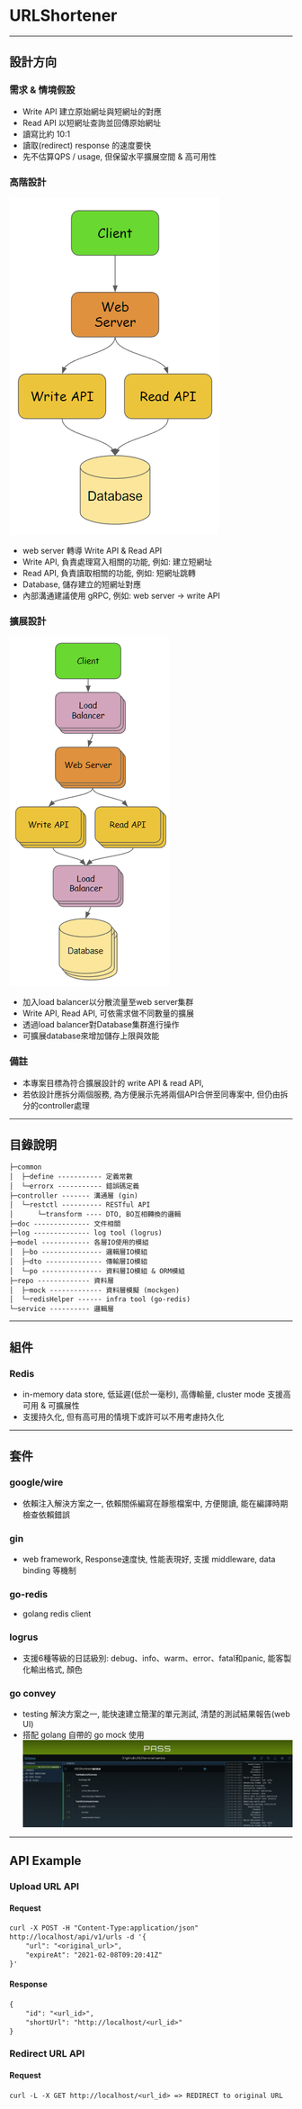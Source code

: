 # URLShortener

--------
## 設計方向

### 需求 & 情境假設
* Write API 建立原始網址與短網址的對應
* Read API 以短網址查詢並回傳原始網址
* 讀寫比約 10:1
* 讀取(redirect) response 的速度要快
* 先不估算QPS / usage, 但保留水平擴展空間 & 高可用性

### 高階設計
![高階設計](doc/high_level_design.png)
* web server 轉導 Write API & Read API
* Write API, 負責處理寫入相關的功能, 例如: 建立短網址
* Read API, 負責讀取相關的功能, 例如: 短網址跳轉
* Database, 儲存建立的短網址對應
* 內部溝通建議使用 gRPC, 例如: web server -> write API

### 擴展設計
![擴展設計](doc/scale_design.png)
* 加入load balancer以分散流量至web server集群
* Write API, Read API, 可依需求做不同數量的擴展
* 透過load balancer對Database集群進行操作
* 可擴展database來增加儲存上限與效能 

### 備註
* 本專案目標為符合擴展設計的 write API & read API, 
* 若依設計應拆分兩個服務, 為方便展示先將兩個API合併至同專案中, 但仍由拆分的controller處理 

--------
## 目錄說明
```
├─common
│  ├─define ----------- 定義常數
│  └─errorx ----------- 錯誤碼定義
├─controller ------- 溝通層 (gin)
│  └─restctl ---------- RESTful API
│      └─transform ---- DTO, BO互相轉換的邏輯
├─doc -------------- 文件相關
├─log -------------- log tool (logrus)
├─model ------------ 各層IO使用的模組
│  ├─bo --------------- 邏輯層IO模組 
│  ├─dto -------------- 傳輸層IO模組 
│  └─po --------------- 資料層IO模組 & ORM模組 
├─repo ------------- 資料層
│  ├─mock ------------- 資料層模擬 (mockgen)
│  └─redisHelper ------ infra tool (go-redis) 
└─service ---------- 邏輯層
```
--------
## 組件
### Redis
* in-memory data store, 低延遲(低於一毫秒), 高傳輸量, cluster mode 支援高可用 & 可擴展性
* 支援持久化, 但有高可用的情境下或許可以不用考慮持久化

--------
## 套件
### google/wire
* 依賴注入解決方案之一, 依賴關係編寫在靜態檔案中, 方便閱讀, 能在編譯時期檢查依賴錯誤

### gin
* web framework, Response速度快, 性能表現好, 支援 middleware, data binding 等機制

### go-redis
* golang redis client

### logrus
* 支援6種等級的日誌級別: debug、info、warm、error、fatal和panic, 能客製化輸出格式, 顏色

### go convey
* testing 解決方案之一, 能快速建立簡潔的單元測試, 清楚的測試結果報告(web UI)
* 搭配 golang 自帶的 go mock 使用
![goconvey_webui](doc/goconvey_webui.png)

-------
## API Example
### Upload URL API
#### Request
```
curl -X POST -H "Content-Type:application/json" http://localhost/api/v1/urls -d '{
    "url": "<original_url>",
    "expireAt": "2021-02-08T09:20:41Z"
}'
```
#### Response
```
{
    "id": "<url_id>",
    "shortUrl": "http://localhost/<url_id>"
}
```

### Redirect URL API
#### Request
```
curl -L -X GET http://localhost/<url_id> => REDIRECT to original URL
```